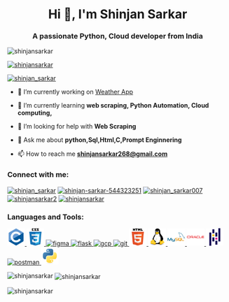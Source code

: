 <h1 align="center">Hi 👋, I'm Shinjan Sarkar</h1>
<h3 align="center">A passionate Python, Cloud developer from India</h3>

<p align="left"> <img src="https://komarev.com/ghpvc/?username=shinjansarkar&label=Profile%20views&color=0e75b6&style=flat" alt="shinjansarkar" /> </p>

<p align="left"> <a href="https://github.com/ryo-ma/github-profile-trophy"><img src="https://github-profile-trophy.vercel.app/?username=shinjansarkar" alt="shinjansarkar" /></a> </p>

<p align="left"> <a href="https://twitter.com/shinjan_sarkar" target="blank"><img src="https://img.shields.io/twitter/follow/shinjan_sarkar?logo=twitter&style=for-the-badge" alt="shinjan_sarkar" /></a> </p>

- 🔭 I’m currently working on [Weather App](https://github.com/shinjansarkar/Weather-App/tree/main)

- 🌱 I’m currently learning **web scraping, Python Automation, Cloud computing,**

- 🤝 I’m looking for help with **Web Scraping**

- 💬 Ask me about **python,Sql,Html,C,Prompt Enginnering**

- 📫 How to reach me **shinjansarkar268@gmail.com**

<h3 align="left">Connect with me:</h3>
<p align="left">
<a href="https://twitter.com/shinjan_sarkar" target="blank"><img align="center" src="https://raw.githubusercontent.com/rahuldkjain/github-profile-readme-generator/master/src/images/icons/Social/twitter.svg" alt="shinjan_sarkar" height="30" width="40" /></a>
<a href="https://linkedin.com/in/shinjan-sarkar-544323251" target="blank"><img align="center" src="https://raw.githubusercontent.com/rahuldkjain/github-profile-readme-generator/master/src/images/icons/Social/linked-in-alt.svg" alt="shinjan-sarkar-544323251" height="30" width="40" /></a>
<a href="https://instagram.com/shinjan_sarkar007" target="blank"><img align="center" src="https://raw.githubusercontent.com/rahuldkjain/github-profile-readme-generator/master/src/images/icons/Social/instagram.svg" alt="shinjan_sarkar007" height="30" width="40" /></a>
<a href="https://www.codechef.com/users/shinjansarkar2" target="blank"><img align="center" src="https://cdn.jsdelivr.net/npm/simple-icons@3.1.0/icons/codechef.svg" alt="shinjansarkar2" height="30" width="40" /></a>
<a href="https://www.hackerrank.com/shinjansarkar" target="blank"><img align="center" src="https://raw.githubusercontent.com/rahuldkjain/github-profile-readme-generator/master/src/images/icons/Social/hackerrank.svg" alt="shinjansarkar" height="30" width="40" /></a>
</p>

<h3 align="left">Languages and Tools:</h3>
<p align="left"> <a href="https://www.cprogramming.com/" target="_blank" rel="noreferrer"> <img src="https://raw.githubusercontent.com/devicons/devicon/master/icons/c/c-original.svg" alt="c" width="40" height="40"/> </a> <a href="https://www.w3schools.com/css/" target="_blank" rel="noreferrer"> <img src="https://raw.githubusercontent.com/devicons/devicon/master/icons/css3/css3-original-wordmark.svg" alt="css3" width="40" height="40"/> </a> <a href="https://www.figma.com/" target="_blank" rel="noreferrer"> <img src="https://www.vectorlogo.zone/logos/figma/figma-icon.svg" alt="figma" width="40" height="40"/> </a> <a href="https://flask.palletsprojects.com/" target="_blank" rel="noreferrer"> <img src="https://www.vectorlogo.zone/logos/pocoo_flask/pocoo_flask-icon.svg" alt="flask" width="40" height="40"/> </a> <a href="https://cloud.google.com" target="_blank" rel="noreferrer"> <img src="https://www.vectorlogo.zone/logos/google_cloud/google_cloud-icon.svg" alt="gcp" width="40" height="40"/> </a> <a href="https://git-scm.com/" target="_blank" rel="noreferrer"> <img src="https://www.vectorlogo.zone/logos/git-scm/git-scm-icon.svg" alt="git" width="40" height="40"/> </a> <a href="https://www.w3.org/html/" target="_blank" rel="noreferrer"> <img src="https://raw.githubusercontent.com/devicons/devicon/master/icons/html5/html5-original-wordmark.svg" alt="html5" width="40" height="40"/> </a> <a href="https://www.linux.org/" target="_blank" rel="noreferrer"> <img src="https://raw.githubusercontent.com/devicons/devicon/master/icons/linux/linux-original.svg" alt="linux" width="40" height="40"/> </a> <a href="https://www.mysql.com/" target="_blank" rel="noreferrer"> <img src="https://raw.githubusercontent.com/devicons/devicon/master/icons/mysql/mysql-original-wordmark.svg" alt="mysql" width="40" height="40"/> </a> <a href="https://www.oracle.com/" target="_blank" rel="noreferrer"> <img src="https://raw.githubusercontent.com/devicons/devicon/master/icons/oracle/oracle-original.svg" alt="oracle" width="40" height="40"/> </a> <a href="https://pandas.pydata.org/" target="_blank" rel="noreferrer"> <img src="https://raw.githubusercontent.com/devicons/devicon/2ae2a900d2f041da66e950e4d48052658d850630/icons/pandas/pandas-original.svg" alt="pandas" width="40" height="40"/> </a> <a href="https://postman.com" target="_blank" rel="noreferrer"> <img src="https://www.vectorlogo.zone/logos/getpostman/getpostman-icon.svg" alt="postman" width="40" height="40"/> </a> <a href="https://www.python.org" target="_blank" rel="noreferrer"> <img src="https://raw.githubusercontent.com/devicons/devicon/master/icons/python/python-original.svg" alt="python" width="40" height="40"/> </a> </p>

<p><img align="left" src="https://github-readme-stats.vercel.app/api/top-langs?username=shinjansarkar&show_icons=true&locale=en&layout=compact" alt="shinjansarkar" /></p>

<p>&nbsp;<img align="center" src="https://github-readme-stats.vercel.app/api?username=shinjansarkar&show_icons=true&locale=en" alt="shinjansarkar" /></p>

<p><img align="center" src="https://github-readme-streak-stats.herokuapp.com/?user=shinjansarkar&" alt="shinjansarkar" /></p>
